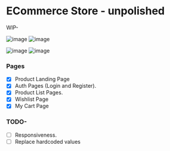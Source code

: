 # ECommerce Store - unpolished

WIP- 

![image](https://user-images.githubusercontent.com/30016242/154904836-ed10be31-c6eb-4ab9-bf40-39fc405e7fbb.png)
![image](https://user-images.githubusercontent.com/30016242/154904782-5be140c5-5146-49e0-ae1d-0d0b0d040742.png)


![image](https://user-images.githubusercontent.com/30016242/154905204-dbcd027f-5911-4918-b5fb-c4f842ca02d7.png)
![image](https://user-images.githubusercontent.com/30016242/154905264-191bbc30-5302-473e-9dd4-ebb59feaf472.png)




### Pages

- [x] Product Landing Page
- [x] Auth Pages (Login and Register).
- [x] Product List Pages.
- [x] Wishlist Page
- [x] My Cart Page

### TODO- 
- [ ] Responsiveness.
- [ ] Replace hardcoded values
